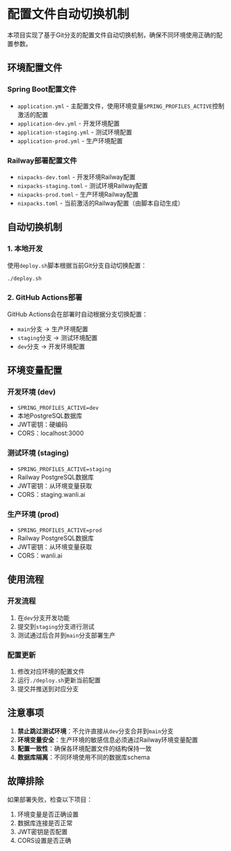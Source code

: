 # 配置文件自动切换机制

本项目实现了基于Git分支的配置文件自动切换机制，确保不同环境使用正确的配置参数。

## 环境配置文件

### Spring Boot配置文件
- `application.yml` - 主配置文件，使用环境变量`SPRING_PROFILES_ACTIVE`控制激活的配置
- `application-dev.yml` - 开发环境配置
- `application-staging.yml` - 测试环境配置  
- `application-prod.yml` - 生产环境配置

### Railway部署配置文件
- `nixpacks-dev.toml` - 开发环境Railway配置
- `nixpacks-staging.toml` - 测试环境Railway配置
- `nixpacks-prod.toml` - 生产环境Railway配置
- `nixpacks.toml` - 当前激活的Railway配置（由脚本自动生成）

## 自动切换机制

### 1. 本地开发
使用`deploy.sh`脚本根据当前Git分支自动切换配置：
```bash
./deploy.sh
```

### 2. GitHub Actions部署
GitHub Actions会在部署时自动根据分支切换配置：
- `main`分支 → 生产环境配置
- `staging`分支 → 测试环境配置
- `dev`分支 → 开发环境配置

## 环境变量配置

### 开发环境 (dev)
- `SPRING_PROFILES_ACTIVE=dev`
- 本地PostgreSQL数据库
- JWT密钥：硬编码
- CORS：localhost:3000

### 测试环境 (staging)
- `SPRING_PROFILES_ACTIVE=staging`
- Railway PostgreSQL数据库
- JWT密钥：从环境变量获取
- CORS：staging.wanli.ai

### 生产环境 (prod)
- `SPRING_PROFILES_ACTIVE=prod`
- Railway PostgreSQL数据库
- JWT密钥：从环境变量获取
- CORS：wanli.ai

## 使用流程

### 开发流程
1. 在`dev`分支开发功能
2. 提交到`staging`分支进行测试
3. 测试通过后合并到`main`分支部署生产

### 配置更新
1. 修改对应环境的配置文件
2. 运行`./deploy.sh`更新当前配置
3. 提交并推送到对应分支

## 注意事项

1. **禁止跳过测试环境**：不允许直接从`dev`分支合并到`main`分支
2. **环境变量安全**：生产环境的敏感信息必须通过Railway环境变量配置
3. **配置一致性**：确保各环境配置文件的结构保持一致
4. **数据库隔离**：不同环境使用不同的数据库schema

## 故障排除

如果部署失败，检查以下项目：
1. 环境变量是否正确设置
2. 数据库连接是否正常
3. JWT密钥是否配置
4. CORS设置是否正确